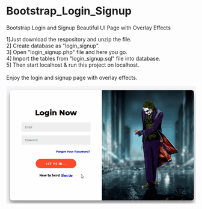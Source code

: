 # Bootstrap_Login_Signup
Bootstrap Login and Signup Beautiful UI Page with Overlay Effects</br>

1]Just download the respository and unzip the file. </br>
2] Create database as "login_signup".</br>
3] Open "login_signup.php" file and here you go. </br>
4] Import the tables from "login_signup.sql" file into database.</br>
5] Then start localhost & run this project on localhost.</br></br>
Enjoy the login and signup page with overlay effects.

![](sample.gif)
